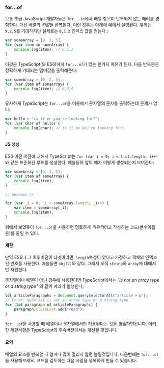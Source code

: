 ### for...of
보통 초급 JavaScript 개발자들은 `for...in`에서 배열 항목이 반복되지 않는 에러를 경험한다. 대신 배열의 *키값*들 반복된다. 이런 경우는 아래에 예에서 설명된다. 우리는 `9,2,5`를 기대하지만 실제로는 `0,1,2` 인덱스 값을 얻는다.:

```ts
var someArray = [9, 2, 5];
for (var item in someArray) {
    console.log(item); // 0,1,2
}
```

이것은 TypeScript(와 ES6)에서 `for...of`가 있는 한가지 이유가 된다. 다음 반복문은 정확하게 기대되는 멤버값을 출력해준다:

```ts
var someArray = [9, 2, 5];
for (var item of someArray) {
    console.log(item); // 9,2,5
}
```

유사하게 TypeScript는 `for...of`을 이용해서 문자열의 문자를 출력하는데 문제가 없다:

```ts
var hello = "is it me you're looking for?";
for (var char of hello) {
    console.log(char); // is it me you're looking for?
}
```

#### JS 생성
ES6 이전 버전에 대해서 TypeScript는 `for (var i = 0; i < list.length; i++)`와 같은 표준화된 루프를 생성한다. 예를들어 앞의 예가 어떻게 생성되는지 보여준다:
```ts
var someArray = [9, 2, 5];
for (var item of someArray) {
    console.log(item);
}

// becomes //

for (var _i = 0; _i < someArray.length; _i++) {
    var item = someArray[_i];
    console.log(item);
}
```
위에서 보았듯이 `for...of`을 사용하면 명료하게 *직관적*이고 작성하는 코드(변수이름 등)를 줄일 수 있다.

#### 제한
만약 ES6나 그 이후버전이 타겟이라면, `length`속성이 있다고 가정하고 객체의 인덱스된 번호를 사용한다. 예를들면 `obj[2]`와 같다. 그래서 오직 `string`와 `array`에 대해서만 지원한다.

문자열이나 배열이 아닌 경우에 사용한다면 TypeScript에서는 *"is not an array type or a string type"* 와 같이 에러가 발생한다;
```ts
let articleParagraphs = document.querySelectorAll("article > p");
// Error: Nodelist is not an array type or a string type
for (let paragraph of articleParagraphs) {
    paragraph.classList.add("read");
}
```

`for...of`을 사용할 때 배열이나 문자열에서만 허용된다는 것을 *명심*하면됩니다. 이러한 제한사항은 TypeScript의 후속버전에서는 개선될 것입니다.

#### 요약
배열의 요소를 반복할 때 얼마나 많이 걸리지 알면 놀랄것입니다. 다음번에는 `for...of`을 사용해보세요. 코드를 검토하는 다음 사람을 행복하게 만들 수 있습니다. 
